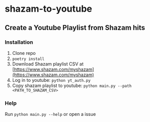 # shazam-to-youtube
## Create a Youtube Playlist from Shazam hits
### Installation
1. Clone repo
2. `poetry install`
3. Download Shazam playlist CSV at [https://www.shazam.com/myshazam](https://www.shazam.com/myshazam)
4. Log in to youtube: `python yt_auth.py`
4. Copy shazam playlist to youtube: `python main.py --path <PATH_TO_SHAZAM_CSV>`

### Help
Run `python main.py --help`
or open a issue
